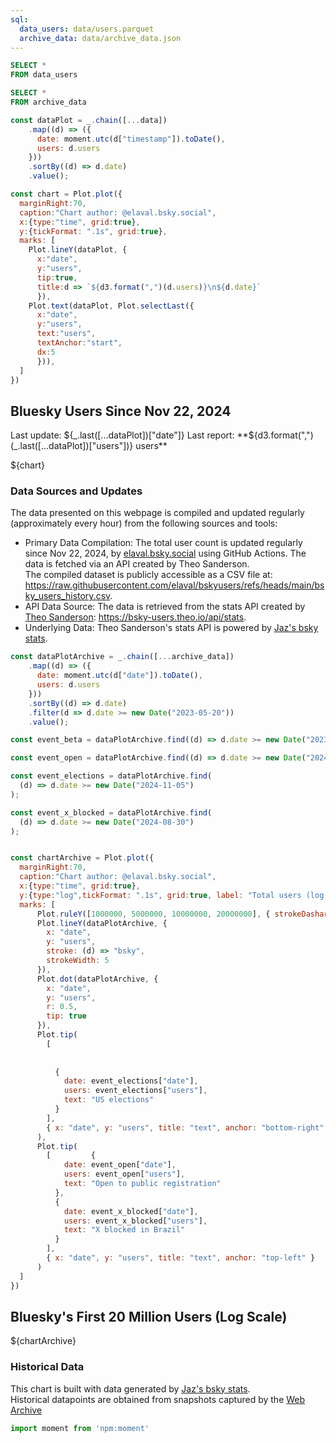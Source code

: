 ```yaml
---
sql:
  data_users: data/users.parquet
  archive_data: data/archive_data.json
---
```


```sql id=data
SELECT *
FROM data_users
```

```sql id=archive_data
SELECT *
FROM archive_data
```

```js
const dataPlot = _.chain([...data])
    .map((d) => ({
      date: moment.utc(d["timestamp"]).toDate(),
      users: d.users
    }))
    .sortBy((d) => d.date)
    .value();

const chart = Plot.plot({
  marginRight:70,
  caption:"Chart author: @elaval.bsky.social",
  x:{type:"time", grid:true},
  y:{tickFormat: ".1s", grid:true},
  marks: [
    Plot.lineY(dataPlot, {
      x:"date", 
      y:"users", 
      tip:true,
      title:d => `${d3.format(",")(d.users)}\n${d.date}`
      }),
    Plot.text(dataPlot, Plot.selectLast({
      x:"date", 
      y:"users", 
      text:"users",
      textAnchor:"start",
      dx:5
      })),
  ]
})
```

## Bluesky Users Since Nov 22, 2024
Last update: ${_.last([...dataPlot])["date"]}  
Last report: **${d3.format(",")(_.last([...dataPlot])["users"])} users** 
<div class="card">
    ${chart}
</div>

### Data Sources and Updates
The data presented on this webpage is compiled and updated regularly (approximately every hour) from the following sources and tools:
* Primary Data Compilation:
The total user count is updated regularly since Nov 22, 2024, by [elaval.bsky.social](https://bsky.app/profile/elaval.bsky.social) using GitHub Actions. The data is fetched via an API created by Theo Sanderson.  
The compiled dataset is publicly accessible as a CSV file at: https://raw.githubusercontent.com/elaval/bskyusers/refs/heads/main/bsky_users_history.csv.
* API Data Source:
The data is retrieved from the stats API created by [Theo Sanderson](https://bsky.app/profile/theo.io): https://bsky-users.theo.io/api/stats.
* Underlying Data:
Theo Sanderson's stats API is powered by [Jaz's bsky stats](https://bsky.jazco.dev/stats).

```js
const dataPlotArchive = _.chain([...archive_data])
    .map((d) => ({
      date: moment.utc(d["date"]).toDate(),
      users: d.users
    }))
    .sortBy((d) => d.date)
    .filter(d => d.date >= new Date("2023-05-20"))
    .value();

const event_beta = dataPlotArchive.find((d) => d.date >= new Date("2023-02-01"));

const event_open = dataPlotArchive.find((d) => d.date >= new Date("2024-02-01"));

const event_elections = dataPlotArchive.find(
  (d) => d.date >= new Date("2024-11-05")
);

const event_x_blocked = dataPlotArchive.find(
  (d) => d.date >= new Date("2024-08-30")
);


const chartArchive = Plot.plot({
  marginRight:70,
  caption:"Chart author: @elaval.bsky.social",
  x:{type:"time", grid:true},
  y:{type:"log",tickFormat: ".1s", grid:true, label: "Total users (log scale)"},
  marks: [
      Plot.ruleY([1000000, 5000000, 10000000, 20000000], { strokeDasharray: "1" }),
      Plot.lineY(dataPlotArchive, {
        x: "date",
        y: "users",
        stroke: (d) => "bsky",
        strokeWidth: 5
      }),
      Plot.dot(dataPlotArchive, {
        x: "date",
        y: "users",
        r: 0.5,
        tip: true
      }),
      Plot.tip(
        [
          
 
          {
            date: event_elections["date"],
            users: event_elections["users"],
            text: "US elections"
          }
        ],
        { x: "date", y: "users", title: "text", anchor: "bottom-right" }
      ),
      Plot.tip(
        [         {
            date: event_open["date"],
            users: event_open["users"],
            text: "Open to public registration"
          },
          {
            date: event_x_blocked["date"],
            users: event_x_blocked["users"],
            text: "X blocked in Brazil"
          }
        ],
        { x: "date", y: "users", title: "text", anchor: "top-left" }
      )
  ]
})
```

## Bluesky's First 20 Million Users (Log Scale)
<div class="card">
    ${chartArchive}
</div>


### Historical Data
This chart is built with data generated by [Jaz's bsky stats](https://bsky.jazco.dev/stats).  
Historical datapoints are obtained from snapshots captured by the [Web Archive](https://web.archive.org/web/20240000000000*/https://bsky.jazco.dev/stats)

<style>


@media (min-width: 640px) {
  .hero h1 {
    font-size: 90px;
  }
}

</style>

```js
import moment from 'npm:moment'
```
